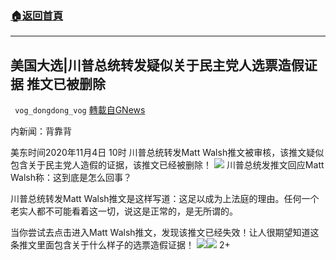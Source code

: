 ###  [:house:返回首頁](https://github.com/ourhimalayas/txt)
---

## 美国大选|川普总统转发疑似关于民主党人选票造假证据 推文已被删除
` vog_dongdong_vog` [轉載自GNews](https://gnews.org/zh-hans/528217/)

内新闻：背靠背

美东时间2020年11月4日 10时 川普总统转发Matt Walsh推文被审核，该推文疑似包含关于民主党人造假的证据，该推文已经被删除！
![]()![](https://gnews-media-offload.s3.amazonaws.com/wp-content/uploads/2020/11/04130133/image-84.png)
川普总统发推文回应Matt Walsh称：这到底是怎么回事？

川普总统转发Matt Walsh推文是这样写道：这足以成为上法庭的理由。任何一个老实人都不可能看着这一切，说这是正常的，是无所谓的。

当你尝试去点击进入Matt Walsh推文，发现该推文已经失效！让人很期望知道这条推文里面包含关于什么样子的选票造假证据！
![]()![](https://gnews-media-offload.s3.amazonaws.com/wp-content/uploads/2020/11/04130444/image-85.png)![]()![](https://gnews-media-offload.s3.amazonaws.com/wp-content/uploads/2020/11/04130532/image-86.png)
2+
